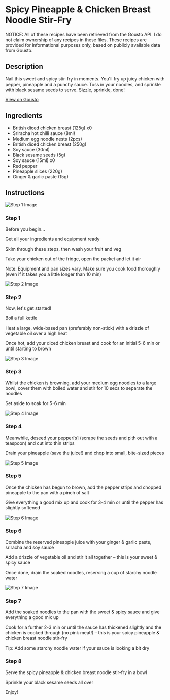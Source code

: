 # Spicy Pineapple & Chicken Breast Noodle Stir-Fry

NOTICE: All of these recipes have been retrieved from the Gousto API. I do not claim ownership of any recipes in these files. These recipes are provided for informational purposes only, based on publicly available data from Gousto.

## Description

Nail this sweet and spicy stir-fry in moments. You'll fry up juicy chicken with pepper, pineapple and a punchy sauce. Toss in your noodles, and sprinkle with black sesame seeds to serve. Sizzle, sprinkle, done!

[View on Gousto](https://www.gousto.co.uk/recipes/cookbook/spicy-pineapple-chicken-breast-stir-fry-with-sesame-noodles)

## Ingredients

- British diced chicken breast (125g) x0
- Sriracha hot chilli sauce (8ml)
- Medium egg noodle nests (2pcs)
- British diced chicken breast (250g)
- Soy sauce (30ml)
- Black sesame seeds (5g)
- Soy sauce (15ml) x0
- Red pepper
- Pineapple slices (220g)
- Ginger & garlic paste (15g)

## Instructions

![Step 1 Image](https://production-media.gousto.co.uk/cms/recipe-step-image/Admin10mm-Step-1-2-1704795723426-x200.jpg)

### Step 1

Before you begin...

Get all your ingredients and equipment ready

Skim through these steps, then wash your fruit and veg

Take your chicken out of the fridge, open the packet and let it air

Note: Equipment and pan sizes vary. Make sure you cook food thoroughly (even if it takes you a little longer than 10 min)

![Step 2 Image](https://production-media.gousto.co.uk/cms/recipe-step-image/step-2-1723185782594-x200.jpg)

### Step 2

Now, let's get started!

Boil a full kettle

Heat a large, wide-based pan (preferably non-stick) with a drizzle of vegetable oil over a high heat

Once hot, add your diced chicken breast and cook for an initial 5-6 min or until starting to brown

![Step 3 Image](https://production-media.gousto.co.uk/cms/recipe-step-image/step-3-1723185791488-x200.jpg)

### Step 3

Whilst the chicken is browning, add your medium egg noodles to a large bowl, cover them with boiled water and stir for 10 secs to separate the noodles

Set aside to soak for 5-6 min

![Step 4 Image](https://production-media.gousto.co.uk/cms/recipe-step-image/step-4-1723185800376-x200.jpg)

### Step 4

Meanwhile, deseed your pepper[s] (scrape the seeds and pith out with a teaspoon) and cut into thin strips

Drain your pineapple (save the juice!) and chop into small, bite-sized pieces

![Step 5 Image](https://production-media.gousto.co.uk/cms/recipe-step-image/step-5-1723185809318-x200.jpg)

### Step 5

Once the chicken has begun to brown, add the pepper strips and chopped pineapple to the pan with a pinch of salt

Give everything a good mix up and cook for 3-4 min or until the pepper has slightly softened

![Step 6 Image](https://production-media.gousto.co.uk/cms/recipe-step-image/step-6-1723185819224-x200.jpg)

### Step 6

Combine the reserved pineapple juice with your ginger & garlic paste, sriracha and soy sauce

Add a drizzle of vegetable oil and stir it all together – this is your sweet & spicy sauce

Once done, drain the soaked noodles, reserving a cup of starchy noodle water

![Step 7 Image](https://production-media.gousto.co.uk/cms/recipe-step-image/step-7-1723185827676-x200.jpg)

### Step 7

Add the soaked noodles to the pan with the sweet & spicy sauce and give everything a good mix up

Cook for a further 2-3 min or until the sauce has thickened slightly and the chicken is cooked through (no pink meat!) – this is your spicy pineapple & chicken breast noodle stir-fry

Tip: Add some starchy noodle water if your sauce is looking a bit dry

### Step 8

Serve the spicy pineapple & chicken breast noodle stir-fry in a bowl

Sprinkle your black sesame seeds all over

Enjoy!

